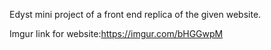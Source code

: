 Edyst mini project of a front end replica of the given website.

Imgur link for website:https://imgur.com/bHGGwpM
